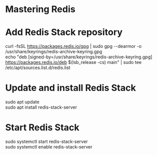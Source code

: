 # Mastering Redis 



# Add Redis Stack repository  
curl -fsSL https://packages.redis.io/gpg | sudo gpg --dearmor -o /usr/share/keyrings/redis-archive-keyring.gpg  
echo "deb [signed-by=/usr/share/keyrings/redis-archive-keyring.gpg] https://packages.redis.io/deb $(lsb_release -cs) main" | sudo tee   /etc/apt/sources.list.d/redis.list  

# Update and install Redis Stack  
sudo apt update  
sudo apt install redis-stack-server  

# Start Redis Stack  
sudo systemctl start redis-stack-server  
sudo systemctl enable redis-stack-server  
